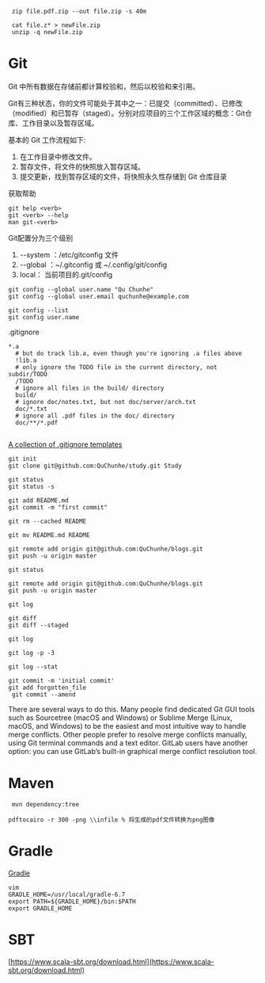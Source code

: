 
```
 zip file.pdf.zip --out file.zip -s 40m

 cat file.z* > newFile.zip
 unzip -q newFile.zip
```

# Git


Git 中所有数据在存储前都计算校验和，然后以校验和来引用。


Git有三种状态，你的文件可能处于其中之一：已提交（committed）、已修改（modified）和已暂存（staged）。分别对应项目的三个工作区域的概念：Git仓库、工作目录以及暂存区域。

基本的 Git 工作流程如下:
1. 在工作目录中修改文件。
2. 暂存文件，将文件的快照放入暂存区域。
3. 提交更新，找到暂存区域的文件，将快照永久性存储到 Git 仓库目录

获取帮助
```
git help <verb>
git <verb> --help
man git-<verb>
```

Git配置分为三个级别
1. --system ：/etc/gitconfig 文件
2. --global ：~/.gitconfig 或 ~/.config/git/config 
3. local： 当前项目的.git/config
   

```
git config --global user.name "Qu Chunhe"
git config --global user.email quchunhe@example.com

git config --list
git config user.name
```



.gitignore
```
*.a
  # but do track lib.a, even though you're ignoring .a files above
  !lib.a
  # only ignore the TODO file in the current directory, not subdir/TODO
  /TODO
  # ignore all files in the build/ directory
  build/
  # ignore doc/notes.txt, but not doc/server/arch.txt
  doc/*.txt
  # ignore all .pdf files in the doc/ directory
  doc/**/*.pdf
 
```
[A collection of .gitignore templates](https://github.com/github/gitignore)




```
git init
git clone git@github.com:QuChunhe/study.git Study

git status
git status -s

git add README.md
git commit -m "first commit"

git rm --cached README

git mv README.md README

git remote add origin git@github.com:QuChunhe/blogs.git
git push -u origin master

git status

git remote add origin git@github.com:QuChunhe/blogs.git
git push -u origin master

git log
```



```
git diff
git diff --staged
```


```
git log

git log -p -3

git log --stat
```


```
git commit -m 'initial commit'
git add forgotten_file
 git commit --amend
```


There are several ways 
to do this. Many people find dedicated Git GUI tools such as Sourcetree (macOS and Windows) or 
Sublime Merge (Linux, macOS, and Windows) to be the easiest and most intuitive way to handle merge 
conflicts. Other people prefer to resolve merge conflicts manually, using Git terminal commands and 
a text editor. GitLab users have another option: you can use GitLab’s built-in graphical merge conflict 
resolution tool.

# Maven

```
 mvn dependency:tree
```

```
pdftocairo -r 300 -png \\infile % 将生成的pdf文件转换为png图像
```
# Gradle

[Gradle](https://gradle.org/releases/)

```
vim 
GRADLE_HOME=/usr/local/gradle-6.7
export PATH=${GRADLE_HOME}/bin:$PATH
export GRADLE_HOME

```
# SBT

[https://www.scala-sbt.org/download.html](https://www.scala-sbt.org/download.html)
